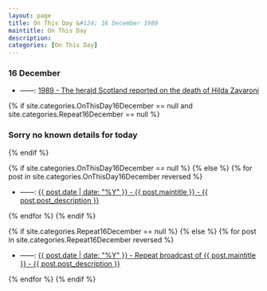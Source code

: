 ```yaml
---
layout: page
title: On This Day &#124; 16 December 1989
maintitle: On This Day
description: 
categories: [On This Day]
---
```


### 16 December
* ——: [1989 - The herald Scotland reported on the death of Hilda Zavaroni](https://www.heraldscotland.com/news/11972048.lena-zavaronis-mother-found-dead/)

{% if site.categories.OnThisDay16December == null and site.categories.Repeat16December == null %}
  <h3>Sorry no known details for today</h3>
{% endif %}

{% if site.categories.OnThisDay16December == null %}
{% else %}
{% for post in site.categories.OnThisDay16December reversed %}
<ul>
<li> ——: <a href="{{ post.url }}">{{ post.date | date: "%Y" }} - {{ post.maintitle }} - {{ post.post_description }}</a></li>
</ul>
{% endfor %}
{% endif %}

{% if site.categories.Repeat16December == null %}
{% else %}
{% for post in site.categories.Repeat16December reversed %}
<ul>
<li> ——: <a href="{{ post.url }}">{{ post.date | date: "%Y" }} - Repeat broadcast of {{ post.maintitle }} - {{ post.post_description }}</a></li>
</ul>
{% endfor %}
{% endif %}

